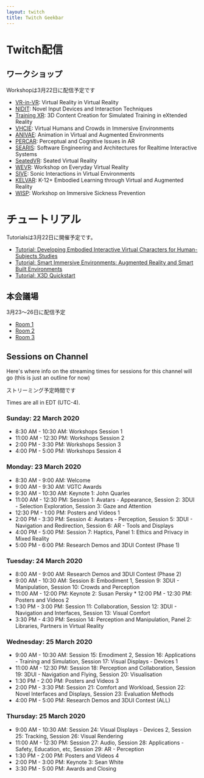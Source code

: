 ```yaml
---
layout: twitch
title: Twitch Geekbar
---
```


# Twitch配信

## ワークショップ

Workshopは3月22日に配信予定です

- [VR-in-VR](http://twitch.tv/ieeevr2020_vr_in_vr): Virtual Reality in Virtual Reality
- [NIDIT](http://twitch.tv/ieeevr2020_nidit): Novel Input Devices and Interaction Techniques
- [Training XR](http://twitch.tv/ieeevr2020_training_xr): 3D Content Creation for Simulated Training in eXtended Reality
- [VHCIE](http://twitch.tv/ieeevr2020_vhcie): Virtual Humans and Crowds in Immersive Environments
- [ANIVAE](http://twitch.tv/ieeevr2020_anivae): Animation in Virtual and Augmented Environments
- [PERCAR](http://twitch.tv/ieeevr2020_percar): Perceptual and Cognitive Issues in AR
- [SEARIS](http://twitch.tv/ieeevr2020_searis): Software Engineering and Architectures for Realtime Interactive Systems
- [SeatedVR](http://twitch.tv/ieeevr2020_seated_vr): Seated Virtual Reality
- [WEVR](http://twitch.tv/ieeevr2020_wevr): Workshop on Everyday Virtual Reality
- [SIVE](http://twitch.tv/ieeevr2020_sive): Sonic Interactions in Virtual Environments
- [KELVAR](http://twitch.tv/ieeevr2020_kelvar): K-12+ Embodied Learning through Virtual and Augmented Reality
- [WISP](http://www.twitch.tv/ieeevr2020_wisp): Workshop on Immersive Sickness Prevention


# チュートリアル

Tutorialsは3月22日に開催予定です。

- [Tutorial: Developing Embodied Interactive Virtual Characters for Human-Subjects Studies](http://twitch.tv/ieeevr2020_tutorial_embod)
- [Tutorial: Smart Immersive Environments: Augmented Reality and Smart Built Environments](http://twitch.tv/ieeevr2020_tutorial_smart)
- [Tutorial: X3D Quickstart](http://twitch.tv/ieeevr2020_tutorial_x3d)

## 本会議場

3月23～26日に配信予定

- [Room 1](http://twitch.tv/ieeevr2020_great_room_1)
- [Room 2](http://twitch.tv/ieeevr2020_great_room_2)
- [Room 3](http://twitch.tv/ieeevr2020_studio_1)


## Sessions on  Channel
Here's where info on the streaming times for sessions for this channel will go (this is just an outline for now)

ストリーミング予定時間です

Times are all in EDT (UTC-4).

### Sunday: 22 March 2020

- 8:30 AM - 10:30 AM: Workshops Session 1
- 11:00 AM - 12:30 PM: Workshops Session 2
- 2:00 PM - 3:30 PM: Workshops Session 3
- 4:00 PM - 5:00 PM: Workshops Session 4

### Monday: 23 March 2020

- 8:30 AM - 9:00 AM: Welcome
- 9:00 AM - 9:30 AM: VGTC Awards
- 9:30 AM - 10:30 AM: Keynote 1: John Quarles
- 11:00 AM - 12:30 PM: Session 1: Avatars - Appearance, Session 2: 3DUI - Selection Exploration, Session 3: Gaze and Attention
- 12:30 PM - 1:00 PM: Posters and Videos 1
- 2:00 PM - 3:30 PM: Session 4: Avatars - Perception, Session 5: 3DUI - Navigation and Redirection, Session 6: AR - Tools and Displays
- 4:00 PM - 5:00 PM: Session 7: Haptics, Panel 1: Ethics and Privacy in Mixed Reality
- 5:00 PM - 6:00 PM: Research Demos and 3DUI Contest (Phase 1)

### Tuesday: 24 March 2020

- 8:00 AM - 9:00 AM: Research Demos and 3DUI Contest (Phase 2)
- 9:00 AM - 10:30 AM: Session 8: Embodiment 1, Session 9: 3DUI - Manipulation, Session 10: Crowds and Perception
- 11:00 AM - 12:00 PM: Keynote 2: Susan Persky * 12:00 PM - 12:30 PM: Posters and Videos 2
- 1:30 PM - 3:00 PM: Session 11: Collaboration, Session 12: 3DUI - Navigation and Interfaces, Session 13: Visual Comfort
- 3:30 PM - 4:30 PM: Session 14: Perception and Manipulation, Panel 2: Libraries, Partners in Virtual Reality

### Wednesday: 25 March 2020

- 9:00 AM - 10:30 AM: Session 15: Emodiment 2, Session 16: Applications - Training and Simulation, Session 17: Visual Displays - Devices 1
- 11:00 AM - 12:30 PM: Session 18: Perception and Collaboration, Session 19: 3DUI - Navigation and Flying, Session 20: Visualisation
-  1:30 PM - 2:00 PM: Posters and Videos 3
- 2:00 PM - 3:30 PM: Session 21: Comfort and Workload, Session 22: Novel Interfaces and Displays, Session 23: Evaluation Methods
- 4:00 PM - 5:00 PM: Research Demos and 3DUI Contest (ALL)

### Thursday: 25 March 2020

- 9:00 AM - 10:30 AM: Session 24: Visual Displays - Devices 2, Session 25: Tracking, Session 26: Visual Rendering
- 11:00 AM - 12:30 PM: Session 27: Audio, Session 28: Applications - Safety, Education, etc, Session 29: AR - Perception
- 1:30 PM - 2:00 PM: Posters and Videos 4
- 2:00 PM - 3:00 PM: Keynote 3: Sean White
- 3:30 PM - 5:00 PM: Awards and Closing

